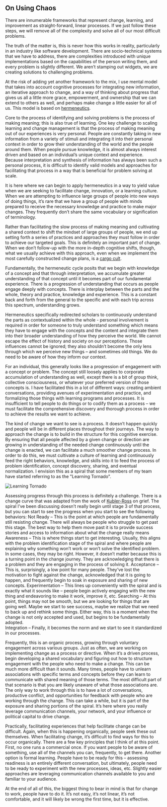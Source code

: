 ## On Using Chaos

There are innumerable frameworks that represent change, learning, and improvement as straight-forward, linear processes. If we just follow these steps, we will remove all of the complexity and solve all of our most difficult problems. 

The truth of the matter is, this is never how this works in reality, particularly in an industry like software development. There are socio-technical systems that we have to address, there are complexities introduced with unique implementations based on the capabilities of the person writing them, and every problem is slightly different. We aren’t stamping out widgets, we are creating solutions to challenging problems. 

At the risk of adding yet another framework to the mix, I use mental model that takes into account cognitive processes for integrating new information, an iterative approach to change, and a way of thinking about progress that gives us all a little more grace, empowerment, and ownership that we can extend to others as well, and perhaps make change a little easier for all of us. This model is based on [hermeneutics](https://en.wikipedia.org/wiki/Hermeneutics). 

Core to the process of identifying and solving problems is the process of making meaning; this is also true of learning. One key challenge to scaling learning and change management is that the process of making meaning out of our experiences is very personal. People are constantly taking in new information from a variety of stimuli and integrating it into their personal context in order to grow their understanding of the world and the people around them.  When people pursue knowledge, it is almost always interest driven and based on an individual’s unique context and experience.  Because interpretation and synthesis of information has always been such a personal process, it is difficult to identify valid models and approaches for facilitating that process in a way that is beneficial for problem solving at scale. 

It is here where we can begin to apply hermeneutics in a way to yield value when we are seeking to facilitate change, innovation, or a learning culture.  When we are attempting to influence large groups of people into new ways of doing things, it’s rare that we have a group of people with minds prepared to receive the necessary knowledge and practice to make major changes. They frequently don’t share the same vocabulary or signification of terminology. 

Rather than facilitating the slow process of making meaning and cultivating a shared context to shift the mindset of large groups of people, we end up setting forth a series of practices and approaches they must follow in order to achieve our targeted goals.  This is definitely an important part of change. When we don’t follow-up with the more in-depth cognitive shifts, though, what we usually achieve with this approach, even when we implement the most carefully constructed change plans, is a [cargo cult](https://en.wikipedia.org/wiki/Cargo_cult).

Fundamentally, the hermeneutic cycle posits that we begin with knowledge of a concept and that through interpretation, we accumulate greater understanding of that concept until it becomes part of our fundamental experience. There is a progression of understanding that occurs as people engage deeply with concepts. There is interplay between the parts and the whole, theory and practice, knowledge and experience. This is a constant back and forth from the general to the specific and with each trip across this spectrum, understanding grows. 

Hermeneutics specifically redirected scholars to continuously understand the parts as contextualized within the whole - personal involvement is required in order for someone to truly understand something which means they have to engage with the concepts and the content and integrate them into their broader understanding of how they perceive the world. We cannot escape the effect of history and society on our perceptions. Those influences cannot be ignored; they also shouldn’t become the only lens through which we perceive new things – and sometimes old things.​ We do need to be aware of how they inform our context.

For an individual, this generally looks like a progression of engagement with a concept or problem. The concept still loosely applies to corporate accumulation of understanding as well, except there is a bit of group think, collective consciousness, or whatever your preferred version of those concepts is. I have facilitated this in a lot of different ways: creating ambient conversations, providing avenues of experimentation and practice, and formalizing those things with learning programs and processes. It is insufficient to tell people to do things or to codify them as a process – we must facilitate the comprehensive discovery and thorough process in order to achieve the results we want to achieve. 

The kind of change we want to see is a process. It doesn’t happen quickly and people will be in different places throughout their journeys. The way to approach the change is to build in the structure for this cognitive exercise. By ensuring that all people affected by a given change or direction are growing in understanding of the needed change continuously until the change is enacted, we can facilitate a much smoother change process.  In order to do this, we must cultivate a culture of learning and continuously feed the right behaviors, knowledge, and skills into it to feed the process of problem identification, concept discovery, sharing, and eventual normalization. I envision this as a spiral that some members of my team have started referring to as the "Learning Tornado".

![Learning Tornado]({{https://brandypoiry.github.io/}}/_assets/_images/LearningTornado.png)

Assessing progress through this process is definitely a challenge. There is a change curve that was adapted from the work of [Kubler-Ross](https://en.wikipedia.org/wiki/Five_stages_of_grief)  on grief. The spiral I’ve been discussing doesn’t really begin until stage 3 of that process, but you can start to see the progress when you start to see the following behaviors: 
Not Ready – This is the point at which people are fundamentally still resisting change. There will always be people who struggle to get past this stage. The best way to help them move past it is to provide success stories and access to information about what the change really means 
Awareness – This is where things start to get interesting. Usually, this aligns with the problem identification stage of the spiral and where people are explaining why something won’t work or won’t solve the identified problem. In some cases, they may be right. However, it doesn’t matter because this is a turning point in the change journey. They are acknowledging that there is a problem and they are engaging in the process of solving it. 
Acceptance – This is, surprisingly, a low point for many people. They’ve lost the motivation to fight against the change, acknowledged that it is going to happen, and frequently begin to soak in exposure and sharing of new concepts. 
Experimentation – This lines up conveniently with the spiral and is exactly what it sounds like – people begin actively engaging with the new thing and endeavoring to make it work, improve it, etc. 
Searching – At this point, things may not be smooth, but we are looking for things that are going well. Maybe we start to see success, maybe we realize that we need to back up and rethink some things. Either way, this is a moment when the change is not only accepted and used, but begins to be fundamentally adopted.  
Integration – Finally, it becomes the norm and we start to see it standardized in our processes. 

Frequently, this is an organic process, growing through voluntary engagement across various groups. Just as often, we are working on implementing change as a process or directive. When it’s a driven process, begin developing a shared vocabulary and figuring out how to structure engagement with the people who need to make a change. This can be much more difficult than it sounds. Many times, people have to unlearn associations with specific terms and concepts before they can learn to communicate with shared meaning of those terms. The most difficult part of that scenario is that you are likely unaware of what those associations are. The only way to work through this is to have a lot of conversations, productive conflict, and opportunities for feedback with people who are working through the change. This can take a while, but it is part of the exposure and sharing portions of the spiral. It’s here where you really leverage communication channels, your network, and your influence or political capital to drive change. 

Practically, facilitating experiences that help facilitate change can be difficult. Again, when this is happening organically, people seek these out themselves. When facilitating change, it’s difficult to find ways for this to occur organically. There are a few key principles that I think of at this point. First, no one runs a commercial once. If you want people to be aware of something, use all of the channels you can, frequently, to get there. Another option is formal learning. People have to be ready for this – assessing readiness is an entirely different conversation, but ultimately, people need to be ready to experiment with the new processes, ideas, etc. Slightly easier approaches are leveraging communication channels available to you and familiar to your audience. 

At the end of all of this, the biggest thing to bear in mind is that for change to work, people have to do it. It’s not easy, it’s not linear, it’s not comfortable, and it will likely be wrong the first time, but it is effective.  

